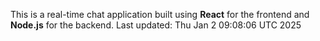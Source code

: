 This is a real-time chat application built using **React** for the frontend and **Node.js** for the backend.
Last updated: Thu Jan  2 09:08:06 UTC 2025
